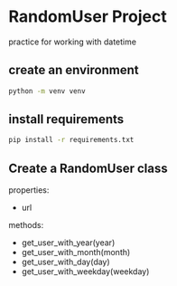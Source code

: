 # RandomUser Project

practice for working with datetime 

## create an environment
```bash
python -m venv venv
```

## install requirements
```bash
pip install -r requirements.txt
```

## Create a RandomUser class

properties:

- url

methods:

- get_user_with_year(year)
- get_user_with_month(month)
- get_user_with_day(day)
- get_user_with_weekday(weekday)